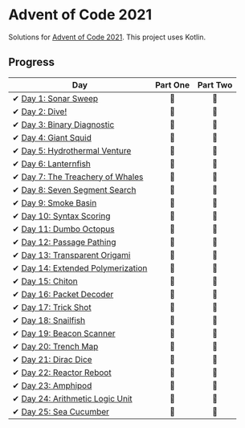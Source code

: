 # Advent of Code 2021

Solutions for [Advent of Code 2021][aoc]. This project uses Kotlin.

[aoc]: https://adventofcode.com/2021/

## Progress

| Day                                                                       | Part One | Part Two |
|---------------------------------------------------------------------------|:--------:|:--------:|
| ✔ [Day 1: Sonar Sweep](src/main/kotlin/aoc/puzzles/Day1.kt)               |    🌟    |    🌟    |
| ✔ [Day 2: Dive!](src/main/kotlin/aoc/puzzles/Day2.kt)                     |    🌟    |    🌟    |
| ✔ [Day 3: Binary Diagnostic](src/main/kotlin/aoc/puzzles/Day3.kt)         |    🌟    |    🌟    |
| ✔ [Day 4: Giant Squid](src/main/kotlin/aoc/puzzles/Day4.kt)               |    🌟    |    🌟    |
| ✔ [Day 5: Hydrothermal Venture](src/main/kotlin/aoc/puzzles/Day5.kt)      |    🌟    |    🌟    |
| ✔ [Day 6: Lanternfish](src/main/kotlin/aoc/puzzles/Day6.kt)               |    🌟    |    🌟    |
| ✔ [Day 7: The Treachery of Whales](src/main/kotlin/aoc/puzzles/Day7.kt)   |    🌟    |    🌟    |
| ✔ [Day 8: Seven Segment Search](src/main/kotlin/aoc/puzzles/Day8.kt)      |    🌟    |    🌟    |
| ✔ [Day 9: Smoke Basin](src/main/kotlin/aoc/puzzles/Day9.kt)               |    🌟    |    🌟    |
| ✔ [Day 10: Syntax Scoring](src/main/kotlin/aoc/puzzles/Day10.kt)          |    🌟    |    🌟    |
| ✔ [Day 11: Dumbo Octopus](src/main/kotlin/aoc/puzzles/Day11.kt)           |    🌟    |    🌟    |
| ✔ [Day 12: Passage Pathing](src/main/kotlin/aoc/puzzles/Day12.kt)         |    🌟    |    🌟    |
| ✔ [Day 13: Transparent Origami](src/main/kotlin/aoc/puzzles/Day13.kt)     |    🌟    |    🌟    |
| ✔ [Day 14: Extended Polymerization](src/main/kotlin/aoc/puzzles/Day14.kt) |    🌟    |    🌟    |
| ✔ [Day 15: Chiton](src/main/kotlin/aoc/puzzles/Day15.kt)                  |    🌟    |    🌟    |
| ✔ [Day 16: Packet Decoder](src/main/kotlin/aoc/puzzles/Day16.kt)          |    🌟    |    🌟    |
| ✔ [Day 17: Trick Shot](src/main/kotlin/aoc/puzzles/Day17.kt)              |    🌟    |    🌟    |
| ✔ [Day 18: Snailfish](src/main/kotlin/aoc/puzzles/Day18.kt)               |    🌟    |    🌟    |
| ✔ [Day 19: Beacon Scanner](src/main/kotlin/aoc/puzzles/Day19.kt)          |    🌟    |    🌟    |
| ✔ [Day 20: Trench Map](src/main/kotlin/aoc/puzzles/Day20.kt)              |    🌟    |    🌟    |
| ✔ [Day 21: Dirac Dice](src/main/kotlin/aoc/puzzles/Day21.kt)              |    🌟    |    🌟    |
| ✔ [Day 22: Reactor Reboot](src/main/kotlin/aoc/puzzles/Day22.kt)          |    🌟    |    🌟    |
| ✔ [Day 23: Amphipod](src/main/kotlin/aoc/puzzles/Day23.kt)                |    🌟    |    🌟    |
| ✔ [Day 24: Arithmetic Logic Unit](src/main/kotlin/aoc/puzzles/Day24.kt)   |    🌟    |    🌟    |
| ✔ [Day 25: Sea Cucumber](src/main/kotlin/aoc/puzzles/Day25.kt)            |    🌟    |    🌟    |